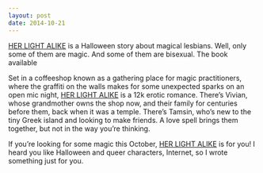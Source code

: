 ```yaml
---
layout: post
date: 2014-10-21
---
```


[HER LIGHT ALIKE](https://jessdriscoll.itch.io/her-light-alike) is a Halloween story about magical lesbians. Well, only some of them are magic. And some of them are bisexual. The book available 

Set in a coffeeshop known as a gathering place for magic practitioners, where the graffiti on the walls makes for some unexpected sparks on an open mic night, [HER LIGHT ALIKE](https://jessdriscoll.itch.io/her-light-alike) is a 12k erotic romance. There’s Vivian, whose grandmother owns the shop now, and their family for centuries before them, back when it was a temple. There’s Tamsin, who’s new to the tiny Greek island and looking to make friends. A love spell brings them together, but not in the way you’re thinking.

If you’re looking for some magic this October, [HER LIGHT ALIKE](https://jessdriscoll.itch.io/her-light-alike) is for you! I heard you like Halloween and queer characters, Internet, so I wrote something just for you.
